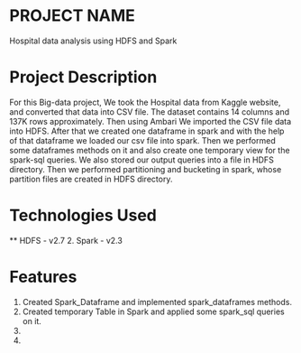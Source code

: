 # PROJECT NAME
Hospital data analysis using HDFS and Spark
# Project Description
For this Big-data project, We took the Hospital data from Kaggle website, and converted that data into CSV file. 
The dataset contains 14 columns and 137K rows approximately. Then using Ambari We imported the CSV file data into HDFS. 
After that we created one dataframe in spark and with the help of that dataframe we loaded our csv file into spark. 
Then we performed some dataframes methods on it and also create one temporary view for the spark-sql queries. We also stored our output queries into a file in HDFS directory. 
Then we performed partitioning and bucketing in spark, whose partition files are created in HDFS directory.

# Technologies Used
** HDFS - v2.7
2. Spark - v2.3

# Features
1. Created Spark_Dataframe and implemented spark_dataframes methods.
2. Created temporary Table in Spark and applied some spark_sql queries on it.
3. 
4. 

